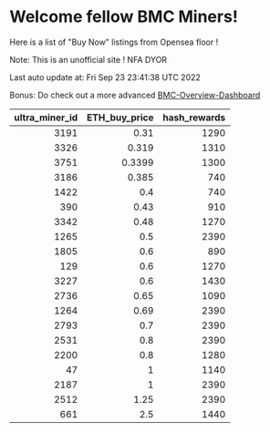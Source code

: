 # Welcome fellow BMC Miners!
Here is a list of "Buy Now" listings from Opensea floor !

Note: This is an unofficial site ! NFA DYOR

Last auto update at: Fri Sep 23 23:41:38 UTC 2022

Bonus: Do check out a more advanced [BMC-Overview-Dashboard](https://dune.com/defifunk/BMC-Overview-Dashboard)


|   ultra_miner_id |   ETH_buy_price |   hash_rewards |
|-----------------:|----------------:|---------------:|
|             3191 |          0.31   |           1290 |
|             3326 |          0.319  |           1310 |
|             3751 |          0.3399 |           1300 |
|             3186 |          0.385  |            740 |
|             1422 |          0.4    |            740 |
|              390 |          0.43   |            910 |
|             3342 |          0.48   |           1270 |
|             1265 |          0.5    |           2390 |
|             1805 |          0.6    |            890 |
|              129 |          0.6    |           1270 |
|             3227 |          0.6    |           1430 |
|             2736 |          0.65   |           1090 |
|             1264 |          0.69   |           2390 |
|             2793 |          0.7    |           2390 |
|             2531 |          0.8    |           2390 |
|             2200 |          0.8    |           1280 |
|               47 |          1      |           1140 |
|             2187 |          1      |           2390 |
|             2512 |          1.25   |           2390 |
|              661 |          2.5    |           1440 |